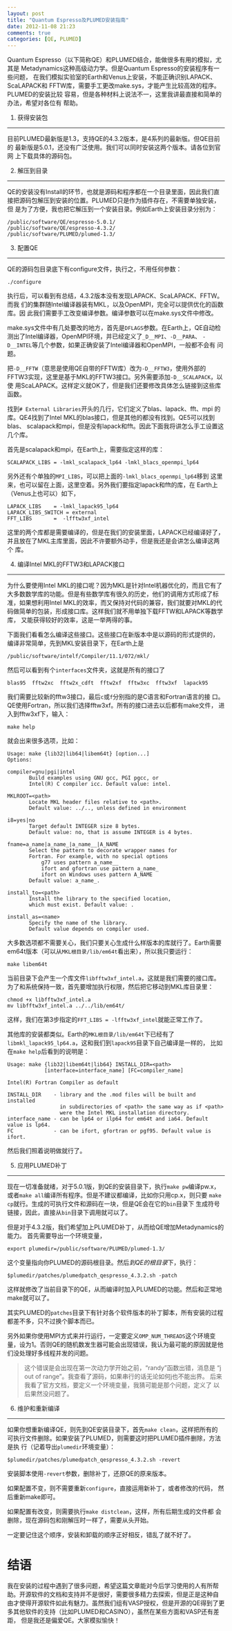 ```yaml
---
layout: post
title: "Quantum Espresso及PLUMED安装指南"
date: 2012-11-08 21:23
comments: true
categories: [QE, PLUMED]
---
```


Quantum Espresso（以下简称QE）和PLUMED结合，能做很多有用的模拟，尤其是
Metadynamics这种高级动力学。但是Quantum Espresso的安装程序有一些问题，
在我们模拟实验室的Earth和Venus上安装，不能正确识别LAPACK、ScaLAPACK和
FFTW库，需要手工更改make.sys，才能产生比较高效的程序。PLUMED的安装比较
容易，但是各种材料上说法不一，这里我讲最直接和简单的办法，希望对各位有
帮助。

1. 获得安装包
-------------

目前PLUMED最新版是1.3，支持QE的4.3.2版本，是4系列的最新版。但QE目前的
最新版是5.0.1，还没有广泛使用。我们可以同时安装这两个版本。请各位到官网
上下载具体的源码包。

2. 解压到目录
-------------

QE的安装没有Install的环节，也就是源码和程序都在一个目录里面，因此我们直
接把源码包解压到安装的位置。PLUMED只是作为插件存在，不需要单独安装，但
是为了方便，我也把它解压到一个安装目录。例如Earth上安装目录分别为：

    /public/software/QE/espresso-5.0.1/
    /public/software/QE/espresso-4.3.2/
    /public/software/PLUMED/plumed-1.3/
    
<!-- more -->

3. 配置QE
---------

QE的源码包目录底下有configure文件，执行之，不用任何参数：

    ./configure

执行后，可以看到有总结，4.3.2版本没有发现LAPACK、ScaLAPACK、FFTW。而我
们的集群随Intel编译器装有MKL，以及OpenMPI，完全可以提供优化的函数库。因
此我们需要手工改变编译参数。编译参数可以在make.sys文件中修改。

make.sys文件中有几处要改的地方，首先是`DFLAGS`参数。在Earth上，QE自动检
测出了Intel编译器，OpenMPI环境，并已经定义了`_D__MPI`、`-D__PARA`、
`-D__INTEL`等几个参数，如果正确安装了Intel编译器和OpenMPI，一般都不会有
问题。

把`-D__FFTW`（意思是使用QE自带的FFTW库）改为`-D__FFTW3`，使用外部的
FFTW3实现，这里是基于MKL的FFTW3接口。另外需要添加`-D__SCALAPACK`，以使
用ScaLAPACK。这样定义就OK了，但是我们还要修改具体怎么链接到这些库函数。

找到`# External Libraries`开头的几行，它们定义了blas、lapack、fft、mpi
的库。QE4找到了Intel MKL的blas接口，但是其他的都没有找到。QE5可以找到blas、
scalapack和mpi，但是没有lapack和fft。因此下面我将讲怎么手工设置这几个库。

首先是scalapack和mpi，在Earth上，需要指定这样的库：

    SCALAPACK_LIBS = -lmkl_scalapack_lp64 -lmkl_blacs_openmpi_lp64

另外还有个单独的`MPI_LIBS`，可以把上面的`-lmkl_blacs_openmpi_lp64`移到
这里来，也可以留在上面，这里空着。另外我们要指定lapack和fft的库，在
Earth上（Venus上也可以）如下，

    LAPACK_LIBS    = -lmkl_lapack95_lp64
    LAPACK_LIBS_SWITCH = external	
    FFT_LIBS       =  -lfftw3xf_intel

这里的两个库都是需要编译的，但是在我们的安装里面，LAPACK已经编译好了，
并且放在了MKL主库里面，因此不许要额外动手，但是我还是会讲怎么编译这两个
库。
	
4. 编译Intel MKL的FFTW3和LAPACK接口
-----------------------------------

为什么要使用Intel MKL的接口呢？因为MKL是针对Intel机器优化的，而且它有了
大多数数学库的功能。但是有些数学库有很久的历史，他们的调用方式形成了标
准，如果想利用Intel MKL的效率，而又保持对代码的兼容，我们就要对MKL的代
码做简单的包装，形成接口库。这样我们就不用单独下载FFTW和LAPACK等数学库，
又能获得较好的效率，这是一举两得的事。

下面我们看看怎么编译这些接口。这些接口在新版本中是以源码的形式提供的，
编译非常简单，先到MKL安装目录下，在Earth上是

    /public/software/intelf/Compiler/11.1/072/mkl/

然后可以看到有个`interfaces`文件夹，这就是所有的接口了

    blas95  fftw2xc  fftw2x_cdft  fftw2xf  fftw3xc  fftw3xf  lapack95

我们需要比较新的fftw3接口，最后`c`或`f`分别指的是C语言和Fortran语言的接
口。QE使用Fortran，所以我们选择fftw3xf。所有的接口进去以后都有make文件，
进入到fftw3xf下，输入：

    make help

就会出来很多选项，比如：

    Usage: make {lib32|lib64|libem64t} [option...]
    Options:

    compiler=gnu|pgi|intel
	       Build examples using GNU gcc, PGI pgcc, or
	       Intel(R) C compiler icc. Default value: intel.

    MKLROOT=<path>
           Locate MKL header files relative to <path>.
           Default value: ../.., unless defined in environment

    i8=yes|no
           Target default INTEGER size 8 bytes.
           Default value: no, that is assume INTEGER is 4 bytes.

    fname=a_name|a_name_|a_name__|A_NAME
           Select the pattern to decorate wrapper names for
           Fortran. For example, with no special options
               g77 uses pattern a_name__
               ifort and gfortran use pattern a_name_
               ifort on Windows uses pattern A_NAME
           Default value: a_name_.

    install_to=<path>
           Install the library to the specified location,
           which must exist. Default value: .

    install_as=<name>
           Specify the name of the library.
           Default value depends on compiler used.

大多数选项都不需要关心，我们只要关心生成什么样版本的库就行了。Earth需要
em64t版本（可以从`MKL根目录/lib/em64t`看出来），所以我只要运行：

	make libem64t

当前目录下会产生一个库文件`libfftw3xf_intel.a`，这就是我们需要的接口库。
为了和系统保持一致，首先要增加执行权限，然后把它移动到MKL库目录里：

    chmod +x libfftw3xf_intel.a
    mv libfftw3xf_intel.a ../../lib/em64t/

这样，我们在第3步指定的`FFT_LIBS = -lfftw3xf_intel`就能正常工作了。

其他库的安装都类似。Earth的`MKL根目录/lib/em64t`下已经有了
`libmkl_lapack95_lp64.a`，这和我们到`lapack95`目录下自己编译是一样的，
比如在`make help`后看到的说明是：

    Usage: make {lib32|libem64t|lib64} INSTALL_DIR=<path>
                [interface=interface_name] [FC=compiler_name]

    Intel(R) Fortran Compiler as default

    INSTALL_DIR    - library and the .mod files will be built and installed
                     in subdirectories of <path> the same way as if <path>
                     were the Intel MKL installation directory.
    interface_name - can be lp64 or ilp64 for em64t and ia64. Default value is lp64.
    FC             - can be ifort, gfortran or pgf95. Default value is ifort.

然后我们照着说明做就行了。

5. 应用PLUMED补丁
-----------------

现在一切准备就绪，对于5.0.1版，到QE的安装目录下，执行`make pw`编译pw.x，
或者`make all`编译所有程序。但是不建议都编译，比如你只用cp.x，则只要
`make cp`就行。生成的可执行文件和源码在一块，但是QE会在它的`bin`目录下
生成符号链接，因此，直接从`bin`目录下调用就可以了。

但是对于4.3.2版，我们希望加上PLUMED补丁，从而给QE增加Metadynamics的能力。
首先需要导出一个环境变量，

    export plumedir=/public/software/PLUMED/plumed-1.3/

这个变量指向你PLUMED的源码根目录。然后*到QE的根目录*下，执行：

    $plumedir/patches/plumedpatch_qespresso_4.3.2.sh -patch

这样就修改了当前目录下的QE，从而编译时加入PLUMED的功能。然后和正常地
make就可以了。

其实PLUMED的`patches`目录下有针对各个软件版本的补丁脚本，所有安装的过程
都差不多，只不过换个脚本而已。

另外如果你使用MPI方式来并行运行，一定要定义`OMP_NUM_THREADS`这个环境变
量，设为1。否则QE的随机数发生器可能会出现错误，我认为最可能的原因就是他
们没处理好多线程并发的问题。

> 这个错误是会出现在第一次动力学开始之前，“randy”函数出错，消息是
“j out of range”。我查看了源码，如果串行的话无论如何j也不能出界。
后来我看了官方文档，要定义一个环境变量，我猜可能是那个问题，定义了
以后果然没问题了。


6. 维护和重新编译
-----------------

如果你想重新编译QE，则先到QE安装目录下，首先`make clean`，这样把所有的
可执行文件删除。如果安装了PLUMED，则需要这时把PLUMED插件删除，方法是执
行（记着导出`plumedir`环境变量）：

    $plumedir/patches/plumedpatch_qespresso_4.3.2.sh -revert

安装脚本使用`-revert`参数，删除补丁，还原QE的原来版本。

如果配置不变，则不需要重新`configure`，直接运用新补丁，或者修改的代码，
然后重新make即可。

如果配置有改变，则需要执行`make distclean`，这样，所有后期生成的文件都
会删除，现在源码包和刚解压时一样了，需要从头开始。

一定要记住这个顺序，安装和卸载的顺序正好相反，错乱了就不好了。

结语
====

我在安装的过程中遇到了很多问题，希望这篇文章能对今后学习使用的人有所帮
助。开源软件的文档和支持并不是很好，需要很多精力去探索，但是正是这种自
由才使得开源软件如此有魅力。虽然我们组有VASP授权，但是开源的QE得到了更
多其他软件的支持（比如PLUMED和CASINO），虽然在某些方面和VASP还有差距，
但是我还是偏爱QE。大家模拟愉快！
